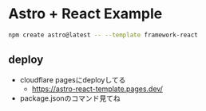 # Astro + React Example

```sh
npm create astro@latest -- --template framework-react
```

## deploy
- cloudflare pagesにdeployしてる
  - https://astro-react-template.pages.dev/
- package.jsonのコマンド見てね